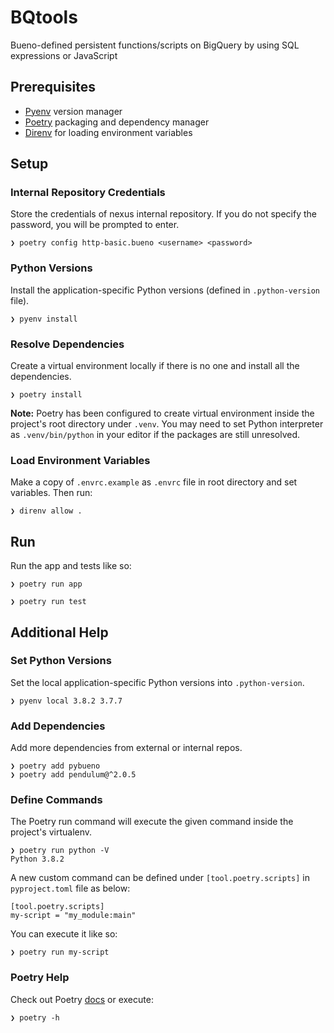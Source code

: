 # BQtools

Bueno-defined persistent functions/scripts on BigQuery by using SQL expressions or JavaScript

## Prerequisites
* [Pyenv](https://github.com/pyenv/pyenv) version manager
* [Poetry](https://python-poetry.org/) packaging and dependency manager
* [Direnv](https://direnv.net/) for loading environment variables

## Setup

### Internal Repository Credentials

Store the credentials of nexus internal repository. If you do not specify the password, you will be prompted to enter.
```
❯ poetry config http-basic.bueno <username> <password>
```

### Python Versions

Install the application-specific Python versions (defined in `.python-version` file).
```
❯ pyenv install
```

### Resolve Dependencies

Create a virtual environment locally if there is no one and install all the dependencies.
```
❯ poetry install
```

**Note:** Poetry has been configured to create virtual environment inside the project's root directory under `.venv`. You may need to set Python interpreter as `.venv/bin/python` in your editor if the packages are still unresolved.

### Load Environment Variables

Make a copy of `.envrc.example` as `.envrc` file in root directory and set variables. Then run:
```
❯ direnv allow .
```

## Run

Run the app and tests like so:

```
❯ poetry run app
```
```
❯ poetry run test
```

## Additional Help

### Set Python Versions

Set the local application-specific Python versions into `.python-version`.
```
❯ pyenv local 3.8.2 3.7.7
```

### Add Dependencies

Add more dependencies from external or internal repos.
```
❯ poetry add pybueno
❯ poetry add pendulum@^2.0.5
```

### Define Commands

The Poetry run command will execute the given command inside the project's virtualenv.
```
❯ poetry run python -V
Python 3.8.2
```

A new custom command can be defined under `[tool.poetry.scripts]` in `pyproject.toml` file as below:
```
[tool.poetry.scripts]
my-script = "my_module:main"
```
You can execute it like so:
```
❯ poetry run my-script
```

### Poetry Help

Check out Poetry [docs](https://python-poetry.org/docs/) or execute:
```
❯ poetry -h
```
